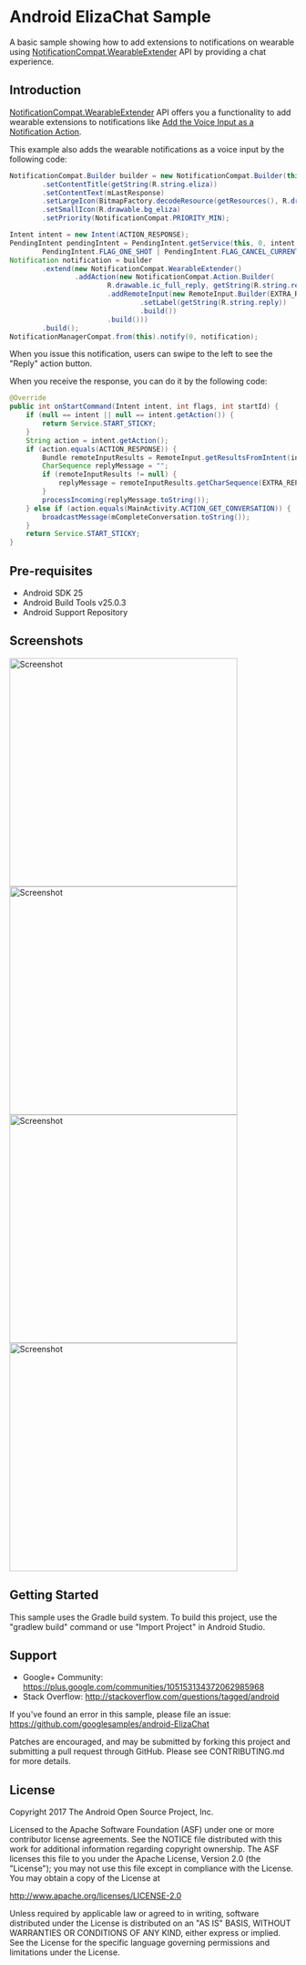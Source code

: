 
Android ElizaChat Sample
===================================

A basic sample showing how to add extensions to notifications on wearable using
[NotificationCompat.WearableExtender][1] API by providing a chat experience.

Introduction
------------

[NotificationCompat.WearableExtender][1] API offers you a functionality to
 add wearable extensions to notifications like [Add the Voice Input as a Notification Action][2].

This example also adds the wearable notifications as a voice input by the following code:

```java
NotificationCompat.Builder builder = new NotificationCompat.Builder(this)
        .setContentTitle(getString(R.string.eliza))
        .setContentText(mLastResponse)
        .setLargeIcon(BitmapFactory.decodeResource(getResources(), R.drawable.bg_eliza))
        .setSmallIcon(R.drawable.bg_eliza)
        .setPriority(NotificationCompat.PRIORITY_MIN);

Intent intent = new Intent(ACTION_RESPONSE);
PendingIntent pendingIntent = PendingIntent.getService(this, 0, intent,
        PendingIntent.FLAG_ONE_SHOT | PendingIntent.FLAG_CANCEL_CURRENT);
Notification notification = builder
        .extend(new NotificationCompat.WearableExtender()
                .addAction(new NotificationCompat.Action.Builder(
                        R.drawable.ic_full_reply, getString(R.string.reply), pendingIntent)
                        .addRemoteInput(new RemoteInput.Builder(EXTRA_REPLY)
                                .setLabel(getString(R.string.reply))
                                .build())
                        .build()))
        .build();
NotificationManagerCompat.from(this).notify(0, notification);
```

When you issue this notification, users can swipe to the left to see the "Reply" action button.

When you receive the response, you can do it by the following code:

```java
@Override
public int onStartCommand(Intent intent, int flags, int startId) {
    if (null == intent || null == intent.getAction()) {
        return Service.START_STICKY;
    }
    String action = intent.getAction();
    if (action.equals(ACTION_RESPONSE)) {
        Bundle remoteInputResults = RemoteInput.getResultsFromIntent(intent);
        CharSequence replyMessage = "";
        if (remoteInputResults != null) {
            replyMessage = remoteInputResults.getCharSequence(EXTRA_REPLY);
        }
        processIncoming(replyMessage.toString());
    } else if (action.equals(MainActivity.ACTION_GET_CONVERSATION)) {
        broadcastMessage(mCompleteConversation.toString());
    }
    return Service.START_STICKY;
}
```

[1]: https://developer.android.com/reference/android/support/v4/app/NotificationCompat.WearableExtender.html
[2]: https://developer.android.com/training/wearables/notifications/voice-input.html#AddAction

Pre-requisites
--------------

- Android SDK 25
- Android Build Tools v25.0.3
- Android Support Repository

Screenshots
-------------

<img src="screenshots/companion_eliza_chat_response.png" height="400" alt="Screenshot"/> <img src="screenshots/companion_eliza_chat.png" height="400" alt="Screenshot"/> <img src="screenshots/wearable_eliza_notification.png" height="400" alt="Screenshot"/> <img src="screenshots/wearable_voice_reply.png" height="400" alt="Screenshot"/> 

Getting Started
---------------

This sample uses the Gradle build system. To build this project, use the
"gradlew build" command or use "Import Project" in Android Studio.

Support
-------

- Google+ Community: https://plus.google.com/communities/105153134372062985968
- Stack Overflow: http://stackoverflow.com/questions/tagged/android

If you've found an error in this sample, please file an issue:
https://github.com/googlesamples/android-ElizaChat

Patches are encouraged, and may be submitted by forking this project and
submitting a pull request through GitHub. Please see CONTRIBUTING.md for more details.

License
-------

Copyright 2017 The Android Open Source Project, Inc.

Licensed to the Apache Software Foundation (ASF) under one or more contributor
license agreements.  See the NOTICE file distributed with this work for
additional information regarding copyright ownership.  The ASF licenses this
file to you under the Apache License, Version 2.0 (the "License"); you may not
use this file except in compliance with the License.  You may obtain a copy of
the License at

http://www.apache.org/licenses/LICENSE-2.0

Unless required by applicable law or agreed to in writing, software
distributed under the License is distributed on an "AS IS" BASIS, WITHOUT
WARRANTIES OR CONDITIONS OF ANY KIND, either express or implied.  See the
License for the specific language governing permissions and limitations under
the License.
